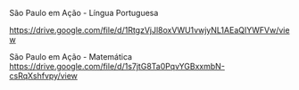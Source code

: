 São Paulo em Ação - Língua Portuguesa

https://drive.google.com/file/d/1RtgzVjJl8oxVWU1vwjyNL1AEaQIYWFVw/view

São Paulo em Ação - Matemática 
https://drive.google.com/file/d/1s7jtG8Ta0PqvYGBxxmbN-csRqXshfvpy/view
